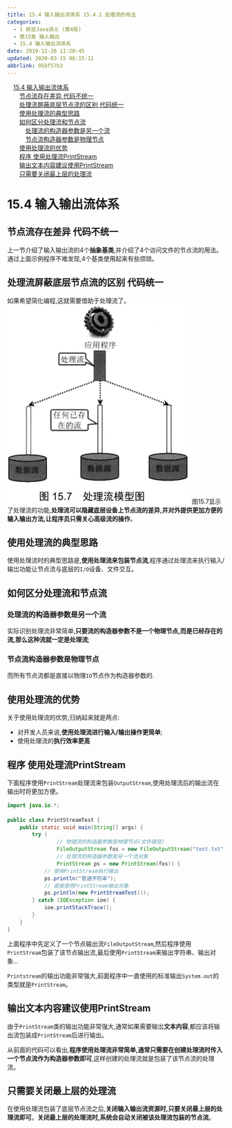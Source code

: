 ```yaml
---
title: 15.4 输入输出流体系 15.4.1 处理流的用法
categories: 
  - 1 疯狂Java讲义 (第4版)
  - 第15章 输入输出
  - 15.4 输入输出流体系
date: 2019-12-26 11:20:45
updated: 2020-03-15 08:15:11
abbrlink: 95bf57b3
---
```

<div id='my_toc'><a href="/JavaReadingNotes/95bf57b3/#15-4-输入输出流体系" class="header_1">15.4 输入输出流体系</a>&nbsp;<br><a href="/JavaReadingNotes/95bf57b3/#节点流存在差异-代码不统一" class="header_2">节点流存在差异 代码不统一</a>&nbsp;<br><a href="/JavaReadingNotes/95bf57b3/#处理流屏蔽底层节点流的区别-代码统一" class="header_2">处理流屏蔽底层节点流的区别 代码统一</a>&nbsp;<br><a href="/JavaReadingNotes/95bf57b3/#使用处理流的典型思路" class="header_2">使用处理流的典型思路</a>&nbsp;<br><a href="/JavaReadingNotes/95bf57b3/#如何区分处理流和节点流" class="header_2">如何区分处理流和节点流</a>&nbsp;<br><a href="/JavaReadingNotes/95bf57b3/#处理流的构造器参数是另一个流" class="header_3">处理流的构造器参数是另一个流</a>&nbsp;<br><a href="/JavaReadingNotes/95bf57b3/#节点流构造器参数是物理节点" class="header_3">节点流构造器参数是物理节点</a>&nbsp;<br><a href="/JavaReadingNotes/95bf57b3/#使用处理流的优势" class="header_2">使用处理流的优势</a>&nbsp;<br><a href="/JavaReadingNotes/95bf57b3/#程序-使用处理流PrintStream" class="header_2">程序 使用处理流PrintStream</a>&nbsp;<br><a href="/JavaReadingNotes/95bf57b3/#输出文本内容建议使用PrintStream" class="header_2">输出文本内容建议使用PrintStream</a>&nbsp;<br><a href="/JavaReadingNotes/95bf57b3/#只需要关闭最上层的处理流" class="header_2">只需要关闭最上层的处理流</a>&nbsp;<br></div>
<style>.header_1{margin-left: 1em;}.header_2{margin-left: 2em;}.header_3{margin-left: 3em;}.header_4{margin-left: 4em;}.header_5{margin-left: 5em;}.header_6{margin-left: 6em;}</style>
<!--more-->
<script>if (navigator.platform.search('arm')==-1){document.getElementById('my_toc').style.display = 'none';}var e,p = document.getElementsByTagName('p');while (p.length>0) {e = p[0];e.parentElement.removeChild(e);}</script>

<!--end-->
# 15.4 输入输出流体系
## 节点流存在差异 代码不统一
上一节介绍了输入输出流的4个**抽象基类**,并介绍了4个访问文件的节点流的用法。通过上面示例程序不难发现,4个基类使用起来有些烦琐。
## 处理流屏蔽底层节点流的区别 代码统一
如果希望简化编程,这就需要借助于处理流了。
![这里有一张图片](https://raw.githubusercontent.com/lanlan2017/images/master/JavaReadingNotes/CrazyJavaLecture4/Chapter15IO/7.png)
图15.7显示了处理流的功能,**处理流可以隐藏底层设备上节点流的差异,并对外提供更加方便的输入输出方法,让程序员只需关心高级流的操作**。
## 使用处理流的典型思路
使用处理流时的典型思路是,**使用处理流来包装节点流**,程序通过处理流来执行输入/输岀功能让节点流与底层的`I/O`设备、文件交互。
## 如何区分处理流和节点流
### 处理流的构造器参数是另一个流
实际识别处理流非常简单,**只要流的构造器参数不是一个物理节点,而是已经存在的流,那么这种流就一定是处理流**;
### 节点流构造器参数是物理节点
而所有节点流都是直接以物理`IO`节点作为构造器参数的.

## 使用处理流的优势
关于使用处理流的优势,归纳起来就是两点:
- 对开发人员来说,**使用处理流进行输入/输出操作更简单**;
- 使用处理流的**执行效率更高**

## 程序 使用处理流PrintStream
下面程序使用`PrintStream`处理流来包装`OutputStream`,使用处理流后的输出流在输出时将更加方便。
```java
import java.io.*;

public class PrintStreamTest {
    public static void main(String[] args) {
        try (
                // 物理流的构造器参数是物理节点(文件路径)
                FileOutputStream fos = new FileOutputStream("test.txt");
                // 处理流的构造器参数是另一个流对象
                PrintStream ps = new PrintStream(fos)) {
            // 使用PrintStream执行输出
            ps.println("普通字符串");
            // 直接使用PrintStream输出对象
            ps.println(new PrintStreamTest());
        } catch (IOException ioe) {
            ioe.printStackTrace();
        }
    }
}
```
上面程序中先定义了一个节点输出流`FileOutputStream`,然后程序使用`PrintStream`包装了该节点输出流,最后使用`PrintStream`来输出字符串、输出对象...

`Printstream`的输出功能非常强大,前面程序中一直使用的标准输出`System.out`的类型就是`PrintStream`。
## 输出文本内容建议使用PrintStream
由于`PrintStream`类的输出功能非常强大,通常如果需要输岀**文本内容**,都应该将输出流包装成`PrintStream`后进行输出。

从前面的代码可以看出,**程序使用处理流非常简单,通常只需要在创建处理流时传入一个节点流作为构造器参数即可**,这样创建的处理流就是包装了该节点流的处理流。
## 只需要关闭最上层的处理流
在使用处理流包装了底层节点流之后,**关闭输入输出流资源时,只要关闭最上层的处理流即可**。**关闭最上层的处理流时,系统会自动关闭被该处理流包装的节点流**。
